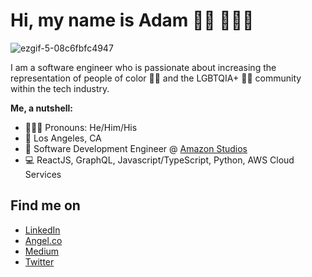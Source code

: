 # Hi, my name is Adam 👋🏽 👨🏽‍💻

![ezgif-5-08c6fbfc4947](https://user-images.githubusercontent.com/11344661/87259640-a3f78180-c461-11ea-9836-96c33b764c09.gif)


I am a software engineer who is passionate about increasing the representation of people of color ✊🏽 and the LGBTQIA+  🏳️‍🌈 community within the tech industry. 

**Me, a nutshell:**
- 💁🏽‍♂️ Pronouns: He/Him/His
- 📍 Los Angeles, CA
- 💼 Software Development Engineer @ [Amazon Studios](https://studios.amazon.com/)
- 💻 ReactJS, GraphQL, Javascript/TypeScript, Python, AWS Cloud Services


## Find me on
- <a href="https://www.linkedin.com/in/adamespinoza/">LinkedIn</a>
- <a href="https://angel.co/adamespi">Angel.co</a>
- <a href="https://medium.com/@adamespinoza">Medium</a>
- <a href="https://twitter.com/adamespi_">Twitter</a>
